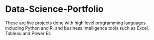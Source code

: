 # Data-Science-Portfolio
These are live projects done with high level programming languages including Python and R, and business intelligence tools such as Excel, Tableau and Power BI.
